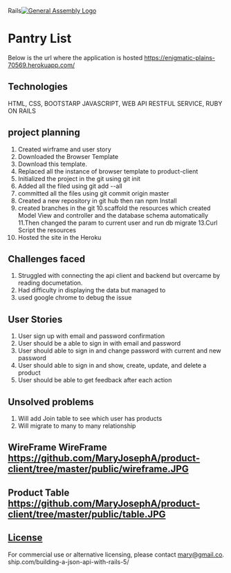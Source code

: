 Rails[![General Assembly Logo](https://camo.githubusercontent.com/1a91b05b8f4d44b5bbfb83abac2b0996d8e26c92/687474703a2f2f692e696d6775722e636f6d2f6b6538555354712e706e67)](https://generalassemb.ly/education/web-development-immersive)

# Pantry List
Below is the url where the application is hosted
https://enigmatic-plains-70569.herokuapp.com/

## Technologies
HTML, CSS, BOOTSTARP JAVASCRIPT, WEB API RESTFUL SERVICE, RUBY ON RAILS

## project planning
1.  Created wirframe and user story
2. Downloaded the Browser Template
3. Download this template.
4. Replaced all the instance of browser template to product-client
5. Initialized the project in the git using git init
6. Added all the filed using git add --all
7. committed all the files using git commit origin master
8. Created a new repository in git hub then ran npm Install
9. created branches in the git
10.scaffold the resources which created Model View and controller  and the
  database schema automatically
11.Then changed the param to current user and run db migrate
13.Curl Script the resources
14.  Hosted the site in the Heroku


## Challenges faced

1.  Struggled with connecting the api client and backend but overcame by reading
    documetation.
2.  Had difficulty in displaying the data but managed to
3.  used google chrome to debug the issue

## User Stories

1. User sign up with email and password confirmation
2. User should be a able to sign in with email and password
3. User should able to sign in and change password with current and new password
4. User should able to sign in and  show, create, update, and delete a product
5. User should be able to get feedback after each action

## Unsolved problems
1. Will add Join table to see which user has products
2. Will migrate to many to many relationship

## WireFrame WireFrame https://github.com/MaryJosephA/product-client/tree/master/public/wireframe.JPG

## Product Table  https://github.com/MaryJosephA/product-client/tree/master/public/table.JPG

## [License](LICENSE)

 For commercial use or
 alternative licensing, please contact mary@gmail.co.
ship.com/building-a-json-api-with-rails-5/
